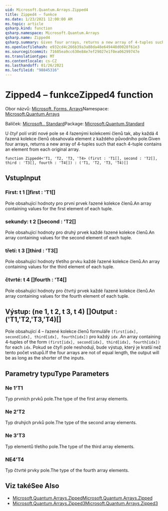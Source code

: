 ```yaml
---
uid: Microsoft.Quantum.Arrays.Zipped4
title: Zipped4 – funkce
ms.date: 1/23/2021 12:00:00 AM
ms.topic: article
qsharp.kind: function
qsharp.namespace: Microsoft.Quantum.Arrays
qsharp.name: Zipped4
qsharp.summary: Given four arrays, returns a new array of 4-tuples such that each 4-tuple contains an element from each original array.
ms.openlocfilehash: e932cd4c266b39a3a88da48e649448d0028f61e3
ms.sourcegitcommit: 71605ea9cc630e84e7ef29027e1f0ea06299747e
ms.translationtype: MT
ms.contentlocale: cs-CZ
ms.lasthandoff: 01/26/2021
ms.locfileid: "98845316"
---
```

# <a name="zipped4-function"></a><span data-ttu-id="39e3b-102">Zipped4 – funkce</span><span class="sxs-lookup"><span data-stu-id="39e3b-102">Zipped4 function</span></span>

<span data-ttu-id="39e3b-103">Obor názvů: [Microsoft. Forms. Arrays](xref:Microsoft.Quantum.Arrays)</span><span class="sxs-lookup"><span data-stu-id="39e3b-103">Namespace: [Microsoft.Quantum.Arrays](xref:Microsoft.Quantum.Arrays)</span></span>

<span data-ttu-id="39e3b-104">Balíček: [Microsoft.. Standard](https://nuget.org/packages/Microsoft.Quantum.Standard)</span><span class="sxs-lookup"><span data-stu-id="39e3b-104">Package: [Microsoft.Quantum.Standard](https://nuget.org/packages/Microsoft.Quantum.Standard)</span></span>


<span data-ttu-id="39e3b-105">U čtyř polí vrátí nové pole se 4 řazenými kolekcemi členů tak, aby každá 4 řazená kolekce členů obsahovala element z každého původního pole.</span><span class="sxs-lookup"><span data-stu-id="39e3b-105">Given four arrays, returns a new array of 4-tuples such that each 4-tuple contains an element from each original array.</span></span>

```qsharp
function Zipped4<'T1, 'T2, 'T3, 'T4> (first : 'T1[], second : 'T2[], third : 'T3[], fourth : 'T4[]) : ('T1, 'T2, 'T3, 'T4)[]
```


## <a name="input"></a><span data-ttu-id="39e3b-106">Vstup</span><span class="sxs-lookup"><span data-stu-id="39e3b-106">Input</span></span>

### <a name="first--t1"></a><span data-ttu-id="39e3b-107">First: t 1 []</span><span class="sxs-lookup"><span data-stu-id="39e3b-107">first : 'T1[]</span></span>

<span data-ttu-id="39e3b-108">Pole obsahující hodnoty pro první prvek řazené kolekce členů.</span><span class="sxs-lookup"><span data-stu-id="39e3b-108">An array containing values for the first element of each tuple.</span></span>


### <a name="second--t2"></a><span data-ttu-id="39e3b-109">sekundy: t 2 []</span><span class="sxs-lookup"><span data-stu-id="39e3b-109">second : 'T2[]</span></span>

<span data-ttu-id="39e3b-110">Pole obsahující hodnoty pro druhý prvek každé řazené kolekce členů.</span><span class="sxs-lookup"><span data-stu-id="39e3b-110">An array containing values for the second element of each tuple.</span></span>


### <a name="third--t3"></a><span data-ttu-id="39e3b-111">třetí: t 3 []</span><span class="sxs-lookup"><span data-stu-id="39e3b-111">third : 'T3[]</span></span>

<span data-ttu-id="39e3b-112">Pole obsahující hodnoty třetího prvku každé řazené kolekce členů.</span><span class="sxs-lookup"><span data-stu-id="39e3b-112">An array containing values for the third element of each tuple.</span></span>


### <a name="fourth--t4"></a><span data-ttu-id="39e3b-113">čtvrté: t 4 []</span><span class="sxs-lookup"><span data-stu-id="39e3b-113">fourth : 'T4[]</span></span>

<span data-ttu-id="39e3b-114">Pole obsahující hodnoty pro čtvrtý prvek každé řazené kolekce členů.</span><span class="sxs-lookup"><span data-stu-id="39e3b-114">An array containing values for the fourth element of each tuple.</span></span>



## <a name="output--t1t2t3t4"></a><span data-ttu-id="39e3b-115">Výstup: (ne 1, t 2, t 3, t 4) []</span><span class="sxs-lookup"><span data-stu-id="39e3b-115">Output : ('T1,'T2,'T3,'T4)[]</span></span>

<span data-ttu-id="39e3b-116">Pole obsahující 4 – řazené kolekce členů formuláře `(first[idx], second[idx], third[idx], fourth[idx])` pro každý `idx` .</span><span class="sxs-lookup"><span data-stu-id="39e3b-116">An array containing 4-tuples of the form `(first[idx], second[idx], third[idx], fourth[idx])` for each `idx`.</span></span> <span data-ttu-id="39e3b-117">Pokud se čtyři pole neshodují, bude výstup, který je kratší než tento počet vstupů.</span><span class="sxs-lookup"><span data-stu-id="39e3b-117">If the four arrays are not of equal length, the output will be as long as the shorter of the inputs.</span></span>

## <a name="type-parameters"></a><span data-ttu-id="39e3b-118">Parametry typu</span><span class="sxs-lookup"><span data-stu-id="39e3b-118">Type Parameters</span></span>

### <a name="t1"></a><span data-ttu-id="39e3b-119">Ne 1</span><span class="sxs-lookup"><span data-stu-id="39e3b-119">'T1</span></span>

<span data-ttu-id="39e3b-120">Typ prvních prvků pole.</span><span class="sxs-lookup"><span data-stu-id="39e3b-120">The type of the first array elements.</span></span>
### <a name="t2"></a><span data-ttu-id="39e3b-121">Ne 2</span><span class="sxs-lookup"><span data-stu-id="39e3b-121">'T2</span></span>

<span data-ttu-id="39e3b-122">Typ druhých prvků pole.</span><span class="sxs-lookup"><span data-stu-id="39e3b-122">The type of the second array elements.</span></span>
### <a name="t3"></a><span data-ttu-id="39e3b-123">Ne 3</span><span class="sxs-lookup"><span data-stu-id="39e3b-123">'T3</span></span>

<span data-ttu-id="39e3b-124">Typ elementů třetího pole.</span><span class="sxs-lookup"><span data-stu-id="39e3b-124">The type of the third array elements.</span></span>
### <a name="t4"></a><span data-ttu-id="39e3b-125">NE4</span><span class="sxs-lookup"><span data-stu-id="39e3b-125">'T4</span></span>

<span data-ttu-id="39e3b-126">Typ čtvrté prvky pole.</span><span class="sxs-lookup"><span data-stu-id="39e3b-126">The type of the fourth array elements.</span></span>

## <a name="see-also"></a><span data-ttu-id="39e3b-127">Viz také</span><span class="sxs-lookup"><span data-stu-id="39e3b-127">See Also</span></span>

- [<span data-ttu-id="39e3b-128">Microsoft.Quantum.Arrays.Zipped</span><span class="sxs-lookup"><span data-stu-id="39e3b-128">Microsoft.Quantum.Arrays.Zipped</span></span>](xref:Microsoft.Quantum.Arrays.Zipped)
- [<span data-ttu-id="39e3b-129">Microsoft.Quantum.Arrays.Zipped3</span><span class="sxs-lookup"><span data-stu-id="39e3b-129">Microsoft.Quantum.Arrays.Zipped3</span></span>](xref:Microsoft.Quantum.Arrays.Zipped3)